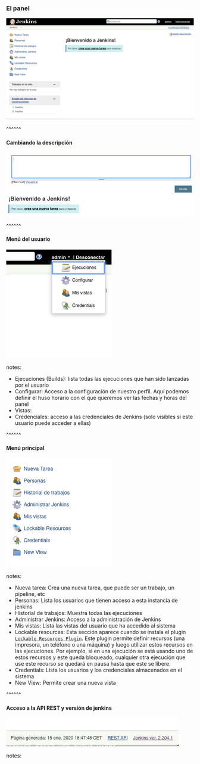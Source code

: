 ### El panel

![Jenkins Dashboard](/slides/images/es/0010/jenkins_dashboard.png)<!-- .element: class="plain" -->


^^^^^^

#### Cambiando la descripción

![Change Description](/slides/images/es/0010/change_description.png)<!-- .element: class="plain" -->

^^^^^^

#### Menú del usuario

![Change Description](/slides/images/es/0010/user_menu.png)<!-- .element: class="plain" -->


notes:

* Ejecuciones (Builds): lista todas las ejecuciones que han sido lanzadas por el usuario
* Configurar: Acceso a la configuración de nuestro perfil. Aquí podemos definir el huso horario con el que queremos 
  ver las fechas y horas del panel
* Vistas:
* Credenciales: acceso a las credenciales de Jenkins (solo visibles si este usuario puede acceder a ellas)

^^^^^^

#### Menú principal

![Main Menu](/slides/images/es/0010/main_dashboard_menu.png)<!-- .element: class="plain" -->

notes:

* Nueva tarea: Crea una nueva tarea, que puede ser un trabajo, un pipeline, etc
* Personas: Lista los usuarios que tienen acceso a esta instancia de jenkins
* Historial de trabajos: Muestra todas las ejecuciones
* Administrar Jenkins: Acceso a la administración de Jenkins
* Mis vistas: Lista las vistas del usuario que ha accedido al sistema
* Lockable resources: Esta sección aparece cuando se instala el plugin 
  [`Lockable Resources Plugin`](https://wiki.jenkins.io/display/JENKINS/Lockable+Resources+Plugin). Este plugin permite
  definir recursos (una impresora, un teléfono o una máquina) y luego utilizar estos recursos en las ejecuciones. 
  Por ejemplo, si en una ejecución se está usando uno de estos recursos y este queda bloqueado, cualquier
  otra ejecución que use este recurso se quedará en pausa hasta que este se libere.
* Credentials: Lista los usuarios y los credenciales almacenados en el sistema
* New View: Permite crear una nueva vista

^^^^^^

#### Acceso a la API REST y versión de jenkins

![REST API and version](/slides/images/es/0010/rest_api_and_version.png)<!-- .element: class="plain" -->


notes:

